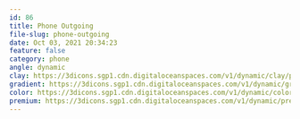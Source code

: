 ```yaml
---
id: 86
title: Phone Outgoing
file-slug: phone-outgoing
date: Oct 03, 2021 20:34:23
feature: false
category: phone
angle: dynamic
clay: https://3dicons.sgp1.cdn.digitaloceanspaces.com/v1/dynamic/clay/phone-outgoing-dynamic-clay.png
gradient: https://3dicons.sgp1.cdn.digitaloceanspaces.com/v1/dynamic/gradient/phone-outgoing-dynamic-gradient.png
color: https://3dicons.sgp1.cdn.digitaloceanspaces.com/v1/dynamic/color/phone-outgoing-dynamic-color.png
premium: https://3dicons.sgp1.cdn.digitaloceanspaces.com/v1/dynamic/premium/phone-outgoing-dynamic-premium.png
---
```

